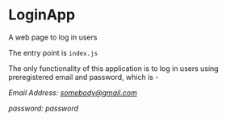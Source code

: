 # LoginApp
 A web page to log in users

The entry point is `index.js`

The only functionality of this application is to log in users using preregistered email and password, which is -


 *Email Address: somebody@gmail.com*
 
 *password: password*
